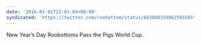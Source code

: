 ```yaml
---
date: '2016-01-01T22:01:04+00:00'
syndicated: 'https://twitter.com/roobottom/status/683048319862595585'
---
```

New Year’s Day Roobottoms Pass the Pigs World Cup.
